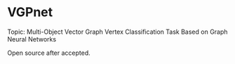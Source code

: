 # VGPnet

Topic: Multi-Object Vector Graph Vertex Classification Task Based on Graph Neural Networks


Open source after accepted.
